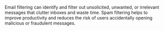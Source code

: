 Email filtering can identify and filter out unsolicited, unwanted, or irrelevant 
messages that clutter inboxes and waste time. Spam filtering helps to improve 
productivity and reduces the risk of users accidentally opening malicious or fraudulent 
messages.
